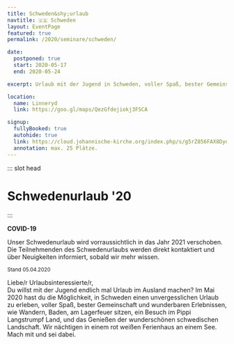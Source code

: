 ```yaml
---
title: Schweden&shy;urlaub
navtitle: 🇸🇪 Schweden
layout: EventPage
featured: true
permalink: /2020/seminare/schweden/

date:
  postponed: true
  start: 2020-05-17
  end: 2020-05-24

excerpt: Urlaub mit der Jugend in Schweden, voller Spaß, bester Gemeinschaft und wunderbaren Erlebnissen.

location:
  name: Linneryd
  link: https://goo.gl/maps/QezGfdejiokj3FSCA

signup:
  fullyBooked: true
  autohide: true
  link: https://cloud.johannische-kirche.org/index.php/s/g5rZ856FAX8DydR
  annotation: max. 25 Plätze.
---
```


::: slot head

# Schwedenurlaub '20

:::

<div class="info text">

**COVID-19**

Unser Schwedenurlaub wird vorraussichtlich in das Jahr 2021 verschoben. Die Teilnehmenden des Schwedenurlaubs werden direkt kontaktiert und über Neuigkeiten informiert, sobald wir mehr wissen.

<small>Stand 05.04.2020</small>

</div>

Liebe/r Urlaubsinteressierte/r,<br>
Du willst mit der Jugend endlich mal Urlaub im Ausland machen? Im Mai 2020 hast du die Möglichkeit, in Schweden einen unvergesslichen Urlaub zu erleben, voller Spaß, bester Gemeinschaft und wunderbaren Erlebnissen, wie Wandern, Baden, am Lagerfeuer sitzen, ein Besuch im Pippi Langstrumpf Land, und das Genießen der wunderschönen schwedischen Landschaft. Wir nächtigen in einem rot weißen Ferienhaus an einem See.<br>
Mach mit und sei dabei.
